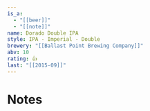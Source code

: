 ```yaml
---
is_a:
  - "[[beer]]"
  - "[[note]]"
name: Dorado Double IPA
style: IPA - Imperial - Double
brewery: "[[Ballast Point Brewing Company]]"
abv: 10
rating: 👍
last: "[[2015-09]]"
---
```

# Notes

